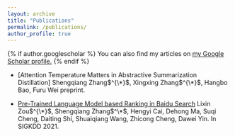 ```yaml
---
layout: archive
title: "Publications"
permalink: /publications/
author_profile: true
---
```


{% if author.googlescholar %}
  You can also find my articles on <u><a href="{{author.googlescholar}}">my Google Scholar profile</a>.</u>
{% endif %}

<!-- {% include base_path %}

{% for post in site.publications reversed %}
  {% include archive-single.html %}
{% endfor %} -->

* [Attention Temperature Matters in Abstractive Summarization Distillation]
Shengqiang Zhang$^{\*}$, Xingxing Zhang$^{\*}$, Hangbo Bao, Furu Wei
preprint.

* [Pre-Trained Language Model based Ranking in Baidu Search](https://arxiv.org/abs/2105.11108)
Lixin Zou$^{\*}$, Shengqiang Zhang$^\*$, Hengyi Cai, Dehong Ma, Suqi Cheng, Daiting Shi, Shuaiqiang Wang, Zhicong Cheng, Dawei Yin.
In SIGKDD 2021.
